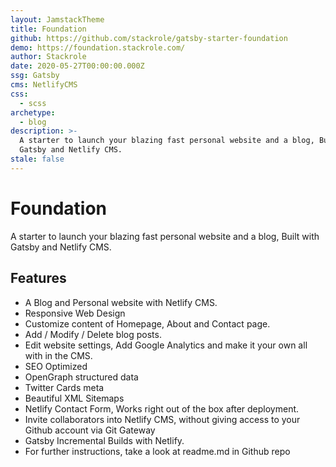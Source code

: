 ```yaml
---
layout: JamstackTheme
title: Foundation
github: https://github.com/stackrole/gatsby-starter-foundation
demo: https://foundation.stackrole.com/
author: Stackrole
date: 2020-05-27T00:00:00.000Z
ssg: Gatsby
cms: NetlifyCMS
css:
  - scss
archetype:
  - blog
description: >-
  A starter to launch your blazing fast personal website and a blog, Built with
  Gatsby and Netlify CMS.
stale: false
---
```


# Foundation
A starter to launch your blazing fast personal website and a blog, Built with Gatsby and Netlify CMS.

## Features
- A Blog and Personal website with Netlify CMS.
- Responsive Web Design
- Customize content of Homepage, About and Contact page.
- Add / Modify / Delete blog posts.
- Edit website settings, Add Google Analytics and make it your own all with in the CMS.
- SEO Optimized
- OpenGraph structured data
- Twitter Cards meta
- Beautiful XML Sitemaps
- Netlify Contact Form, Works right out of the box after deployment.
- Invite collaborators into Netlify CMS, without giving access to your Github account via Git Gateway
- Gatsby Incremental Builds with Netlify.
- For further instructions, take a look at readme.md in Github repo
